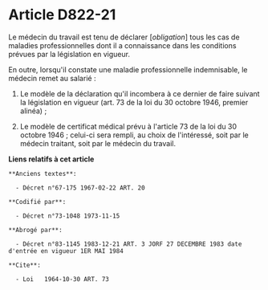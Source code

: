 # Article D822-21

Le médecin du travail est tenu de déclarer [*obligation*] tous les cas de maladies professionnelles dont il a connaissance
dans les conditions prévues par la législation en vigueur.

En outre, lorsqu'il constate une maladie professionnelle indemnisable, le médecin remet au salarié :

1. Le modèle de la déclaration qu'il incombera à ce dernier de faire suivant la législation en vigueur (art. 73 de la loi du
30 octobre 1946, premier alinéa) ;

2. Le modèle de certificat médical  prévu à l'article 73 de la loi du 30 octobre 1946 ; celui-ci sera rempli, au choix de
l'intéressé, soit par le médecin traitant, soit par le médecin du travail.

**Liens relatifs à cet article**

	**Anciens textes**:

	  - Décret n°67-175 1967-02-22 ART. 20

	**Codifié par**:

	  - Décret n°73-1048 1973-11-15

	**Abrogé par**:

	  - Décret n°83-1145 1983-12-21 ART. 3 JORF 27 DECEMBRE 1983 date d'entrée en vigueur 1ER MAI 1984

	**Cite**:

	  - Loi   1964-10-30 ART. 73
